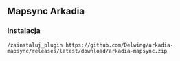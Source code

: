 ## Mapsync Arkadia

### Instalacja

```
/zainstaluj_plugin https://github.com/Delwing/arkadia-mapsync/releases/latest/download/arkadia-mapsync.zip
```